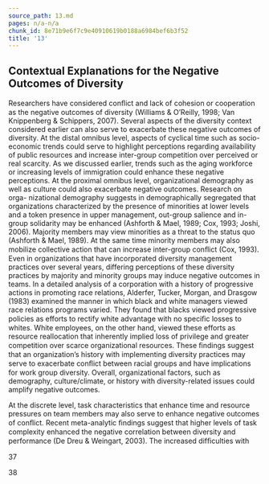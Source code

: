 ```yaml
---
source_path: 13.md
pages: n/a-n/a
chunk_id: 8e71b9e6f7c9e40910619b0188a6984bef6b3f52
title: '13'
---
```

## Contextual Explanations for the Negative Outcomes of Diversity

Researchers have considered conﬂict and lack of cohesion or cooperation as the negative outcomes of diversity (Williams & O’Reilly, 1998; Van Knippenberg & Schippers, 2007). Several aspects of the diversity context considered earlier can also serve to exacerbate these negative outcomes of diversity. At the distal omnibus level, aspects of cyclical time such as socio- economic trends could serve to highlight perceptions regarding availability of public resources and increase inter-group competition over perceived or real scarcity. As we discussed earlier, trends such as the aging workforce or increasing levels of immigration could enhance these negative perceptions. At the proximal omnibus level, organizational demography as well as culture could also exacerbate negative outcomes. Research on orga- nizational demography suggests in demographically segregated that organizations characterized by the presence of minorities at lower levels and a token presence in upper management, out-group salience and in- group solidarity may be enhanced (Ashforth & Mael, 1989; Cox, 1993; Joshi, 2006). Majority members may view minorities as a threat to the status quo (Ashforth & Mael, 1989). At the same time minority members may also mobilize collective action that can increase inter-group conﬂict (Cox, 1993). Even in organizations that have incorporated diversity management practices over several years, differing perceptions of these diversity practices by majority and minority groups may induce negative outcomes in teams. In a detailed analysis of a corporation with a history of progressive actions in promoting race relations, Alderfer, Tucker, Morgan, and Drasgow (1983) examined the manner in which black and white managers viewed race relations programs varied. They found that blacks viewed progressive policies as efforts to rectify white advantage with no speciﬁc losses to whites. White employees, on the other hand, viewed these efforts as resource reallocation that inherently implied loss of privilege and greater competition over scarce organizational resources. These ﬁndings suggest that an organization’s history with implementing diversity practices may serve to exacerbate conﬂict between racial groups and have implications for work group diversity. Overall, organizational factors, such as demography, culture/climate, or history with diversity-related issues could amplify negative outcomes.

At the discrete level, task characteristics that enhance time and resource pressures on team members may also serve to enhance negative outcomes of conﬂict. Recent meta-analytic ﬁndings suggest that higher levels of task complexity enhanced the negative correlation between diversity and performance (De Dreu & Weingart, 2003). The increased difﬁculties with

37

38
